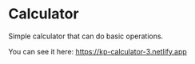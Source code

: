 # Calculator

Simple calculator that can do basic operations.

You can see it here: https://kp-calculator-3.netlify.app

